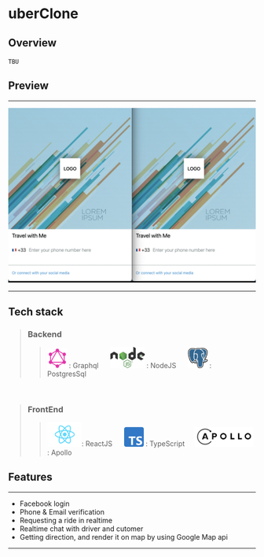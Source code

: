 # uberClone

## Overview

    TBU

## Preview

---

<img src="./markdown/preview.gif" width="700">

---

## Tech stack

> ### Backend
>
> > <img src="./markdown/graphql.png" width="40px" alt="graphql"> : Graphql &nbsp;&nbsp;&nbsp;&nbsp;&nbsp;<img src="./markdown/nodejs.png" width="70px" alt="nodejs"> : NodeJS &nbsp;&nbsp;&nbsp;&nbsp;&nbsp;<img src="./markdown/postgres.svg" width="40px" alt="postgres"> : PostgresSql&nbsp;&nbsp;&nbsp;&nbsp;&nbsp;

<br />

> ### FrontEnd
>
> > <img src="./markdown/react.png" width="70px" alt="react">: ReactJS&nbsp;&nbsp;&nbsp;&nbsp;&nbsp; <img src="./markdown/typescript.png" width="40px" alt="typescript"> : TypeScript&nbsp;&nbsp;&nbsp;&nbsp;&nbsp;<img src="./markdown/apollo.png" width="120px" alt="apollo"> : Apollo

## Features

---

- Facebook login
- Phone & Email verification
- Requesting a ride in realtime
- Realtime chat with driver and cutomer
- Getting direction, and render it on map by using Google Map api

---
